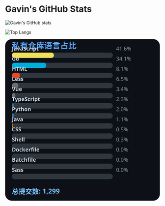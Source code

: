# Gavin's GitHub Stats

![Gavin's GitHub stats](https://github-readme-stats.vercel.app/api?username=gavinhaydy&show_icons=true&theme=tokyonight)

![Top Langs](https://github-readme-stats.vercel.app/api/top-langs/?username=gavinhaydy&layout=compact)


























































<!-- PRIVATE_STATS_START -->
![私有仓库统计](./.github/private-stats.svg)
<!-- PRIVATE_STATS_END -->

























































